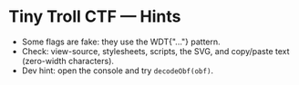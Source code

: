 # Tiny Troll CTF — Hints

- Some flags are fake: they use the WDT{"..."} pattern.
- Check: view-source, stylesheets, scripts, the SVG, and copy/paste text (zero-width characters).
- Dev hint: open the console and try `decodeObf(obf)`.
